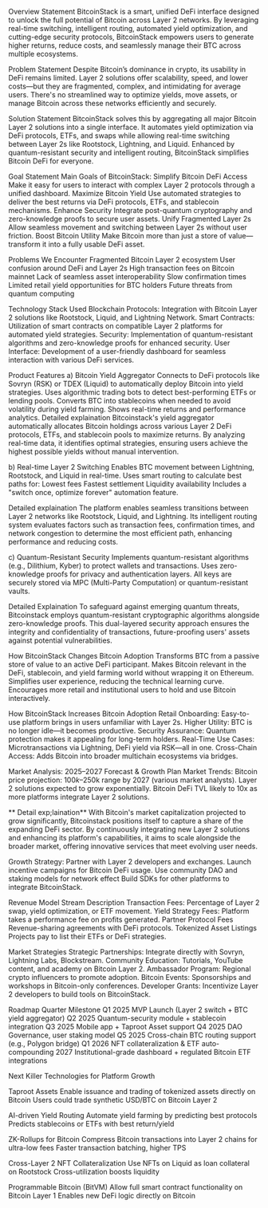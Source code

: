 Overview Statement BitcoinStack is a smart, unified DeFi interface designed to unlock the full potential of Bitcoin across Layer 2 networks. By leveraging real-time switching, intelligent routing, automated yield optimization, and cutting-edge security protocols, BitcoinStack empowers users to generate higher returns, reduce costs, and seamlessly manage their BTC across multiple ecosystems.

Problem Statement Despite Bitcoin’s dominance in crypto, its usability in DeFi remains limited. Layer 2 solutions offer scalability, speed, and lower costs—but they are fragmented, complex, and intimidating for average users. There's no streamlined way to optimize yields, move assets, or manage Bitcoin across these networks efficiently and securely.

Solution Statement BitcoinStack solves this by aggregating all major Bitcoin Layer 2 solutions into a single interface. It automates yield optimization via DeFi protocols, ETFs, and swaps while allowing real-time switching between Layer 2s like Rootstock, Lightning, and Liquid. Enhanced by quantum-resistant security and intelligent routing, BitcoinStack simplifies Bitcoin DeFi for everyone.

Goal Statement Main Goals of BitcoinStack: Simplify Bitcoin DeFi Access Make it easy for users to interact with complex Layer 2 protocols through a unified dashboard. Maximize Bitcoin Yield Use automated strategies to deliver the best returns via DeFi protocols, ETFs, and stablecoin mechanisms. Enhance Security Integrate post-quantum cryptography and zero-knowledge proofs to secure user assets. Unify Fragmented Layer 2s Allow seamless movement and switching between Layer 2s without user friction. Boost Bitcoin Utility Make Bitcoin more than just a store of value—transform it into a fully usable DeFi asset.

Problems We Encounter Fragmented Bitcoin Layer 2 ecosystem User confusion around DeFi and Layer 2s High transaction fees on Bitcoin mainnet Lack of seamless asset interoperability Slow confirmation times Limited retail yield opportunities for BTC holders Future threats from quantum computing

Technology Stack Used Blockchain Protocols: Integration with Bitcoin Layer 2 solutions like Rootstock, Liquid, and Lightning Network. Smart Contracts: Utilization of smart contracts on compatible Layer 2 platforms for automated yield strategies. Security: Implementation of quantum-resistant algorithms and zero-knowledge proofs for enhanced security. User Interface: Development of a user-friendly dashboard for seamless interaction with various DeFi services.

Product Features a) Bitcoin Yield Aggregator Connects to DeFi protocols like Sovryn (RSK) or TDEX (Liquid) to automatically deploy Bitcoin into yield strategies. Uses algorithmic trading bots to detect best-performing ETFs or lending pools. Converts BTC into stablecoins when needed to avoid volatility during yield farming. Shows real-time returns and performance analytics. Detailed explaination Bitcoinstack's yield aggregator automatically allocates Bitcoin holdings across various Layer 2 DeFi protocols, ETFs, and stablecoin pools to maximize returns. By analyzing real-time data, it identifies optimal strategies, ensuring users achieve the highest possible yields without manual intervention.

b) Real-time Layer 2 Switching Enables BTC movement between Lightning, Rootstock, and Liquid in real-time. Uses smart routing to calculate best paths for: Lowest fees Fastest settlement Liquidity availability Includes a "switch once, optimize forever" automation feature.

Detailed explaination The platform enables seamless transitions between Layer 2 networks like Rootstock, Liquid, and Lightning. Its intelligent routing system evaluates factors such as transaction fees, confirmation times, and network congestion to determine the most efficient path, enhancing performance and reducing costs.

c) Quantum-Resistant Security Implements quantum-resistant algorithms (e.g., Dilithium, Kyber) to protect wallets and transactions. Uses zero-knowledge proofs for privacy and authentication layers. All keys are securely stored via MPC (Multi-Party Computation) or quantum-resistant vaults.

Detailed Explaination To safeguard against emerging quantum threats, Bitcoinstack employs quantum-resistant cryptographic algorithms alongside zero-knowledge proofs. This dual-layered security approach ensures the integrity and confidentiality of transactions, future-proofing users' assets against potential vulnerabilities.

How BitcoinStack Changes Bitcoin Adoption Transforms BTC from a passive store of value to an active DeFi participant. Makes Bitcoin relevant in the DeFi, stablecoin, and yield farming world without wrapping it on Ethereum. Simplifies user experience, reducing the technical learning curve. Encourages more retail and institutional users to hold and use Bitcoin interactively.

How BitcoinStack Increases Bitcoin Adoption Retail Onboarding: Easy-to-use platform brings in users unfamiliar with Layer 2s. Higher Utility: BTC is no longer idle—it becomes productive. Security Assurance: Quantum protection makes it appealing for long-term holders. Real-Time Use Cases: Microtransactions via Lightning, DeFi yield via RSK—all in one. Cross-Chain Access: Adds Bitcoin into broader multichain ecosystems via bridges.

Market Analysis: 2025–2027 Forecast & Growth Plan Market Trends: Bitcoin price projection: $100k–$250k range by 2027 (various market analysts). Layer 2 solutions expected to grow exponentially. Bitcoin DeFi TVL likely to 10x as more platforms integrate Layer 2 solutions.

** Detail exp;laination** With Bitcoin's market capitalization projected to grow significantly, Bitcoinstack positions itself to capture a share of the expanding DeFi sector. By continuously integrating new Layer 2 solutions and enhancing its platform's capabilities, it aims to scale alongside the broader market, offering innovative services that meet evolving user needs.

Growth Strategy: Partner with Layer 2 developers and exchanges. Launch incentive campaigns for Bitcoin DeFi usage. Use community DAO and staking models for network effect Build SDKs for other platforms to integrate BitcoinStack.

Revenue Model Stream Description Transaction Fees: Percentage of Layer 2 swap, yield optimization, or ETF movement. Yield Strategy Fees: Platform takes a performance fee on profits generated. Partner Protocol Fees Revenue-sharing agreements with DeFi protocols. Tokenized Asset Listings Projects pay to list their ETFs or DeFi strategies.

Market Strategies Strategic Partnerships: Integrate directly with Sovryn, Lightning Labs, Blockstream. Community Education: Tutorials, YouTube content, and academy on Bitcoin Layer 2. Ambassador Program: Regional crypto influencers to promote adoption. Bitcoin Events: Sponsorships and workshops in Bitcoin-only conferences. Developer Grants: Incentivize Layer 2 developers to build tools on BitcoinStack.

Roadmap Quarter Milestone Q1 2025 MVP Launch (Layer 2 switch + BTC yield aggregator) Q2 2025 Quantum-security module + stablecoin integration Q3 2025 Mobile app + Taproot Asset support Q4 2025 DAO Governance, user staking model Q5 2025 Cross-chain BTC routing support (e.g., Polygon bridge) Q1 2026 NFT collateralization & ETF auto-compounding 2027 Institutional-grade dashboard + regulated Bitcoin ETF integrations

Next Killer Technologies for Platform Growth

Taproot Assets Enable issuance and trading of tokenized assets directly on Bitcoin Users could trade synthetic USD/BTC on Bitcoin Layer 2

AI-driven Yield Routing Automate yield farming by predicting best protocols Predicts stablecoins or ETFs with best return/yield

ZK-Rollups for Bitcoin Compress Bitcoin transactions into Layer 2 chains for ultra-low fees Faster transaction batching, higher TPS

Cross-Layer 2 NFT Collateralization Use NFTs on Liquid as loan collateral on Rootstock Cross-utilization boosts liquidity

Programmable Bitcoin (BitVM) Allow full smart contract functionality on Bitcoin Layer 1 Enables new DeFi logic directly on Bitcoin
